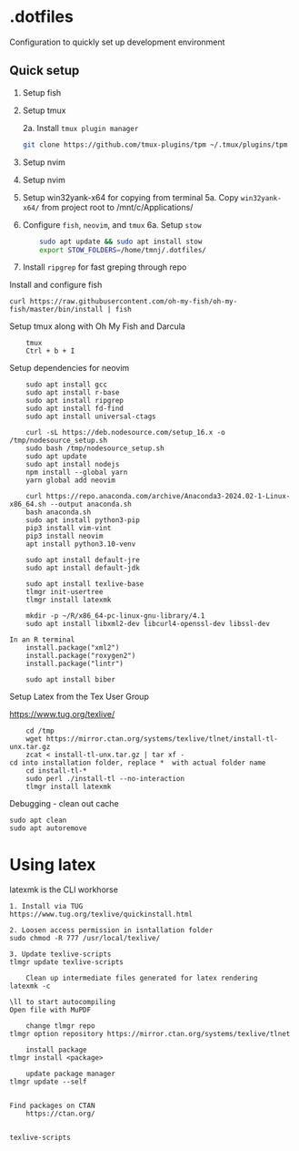 # .dotfiles

Configuration to quickly set up development environment

## Quick setup

1. Setup fish

2. Setup tmux

    2a. Install `tmux plugin manager`

    ```bash
    git clone https://github.com/tmux-plugins/tpm ~/.tmux/plugins/tpm
    ```

3. Setup nvim

4. Setup nvim

5. Setup win32yank-x64 for copying from terminal
    5a. Copy `win32yank-x64/` from project root to /mnt/c/Applications/

6. Configure `fish`, `neovim`, and `tmux`
    6a. Setup `stow`

    ```bash
        sudo apt update && sudo apt install stow
        export STOW_FOLDERS=/home/tmnj/.dotfiles/
    ```

7. Install `ripgrep` for fast greping through repo

Install and configure fish
````
curl https://raw.githubusercontent.com/oh-my-fish/oh-my-fish/master/bin/install | fish
````

Setup tmux along with Oh My Fish and Darcula
```
    tmux
    Ctrl + b + I
```

Setup dependencies for neovim
```
    sudo apt install gcc
    sudo apt install r-base
    sudo apt install ripgrep
    sudo apt install fd-find
    sudo apt install universal-ctags

    curl -sL https://deb.nodesource.com/setup_16.x -o /tmp/nodesource_setup.sh
    sudo bash /tmp/nodesource_setup.sh
    sudo apt update
    sudo apt install nodejs
    npm install --global yarn
    yarn global add neovim

    curl https://repo.anaconda.com/archive/Anaconda3-2024.02-1-Linux-x86_64.sh --output anaconda.sh
    bash anaconda.sh
    sudo apt install python3-pip
    pip3 install vim-vint
    pip3 install neovim
    apt install python3.10-venv

    sudo apt install default-jre
    sudo apt install default-jdk

    sudo apt install texlive-base
    tlmgr init-usertree
    tlmgr install latexmk

    mkdir -p ~/R/x86_64-pc-linux-gnu-library/4.1
    sudo apt install libxml2-dev libcurl4-openssl-dev libssl-dev

In an R terminal
    install.package("xml2")
    install.package("roxygen2")
    install.package("lintr")

    sudo apt install biber
```

Setup Latex from the Tex User Group

https://www.tug.org/texlive/

```
    cd /tmp
    wget https://mirror.ctan.org/systems/texlive/tlnet/install-tl-unx.tar.gz
    zcat < install-tl-unx.tar.gz | tar xf -
cd into installation folder, replace *  with actual folder name
    cd install-tl-*
    sudo perl ./install-tl --no-interaction
    tlmgr install latexmk
```

Debugging - clean out cache
```
sudo apt clean
sudo apt autoremove
```

# Using latex
latexmk is the CLI workhorse
```
1. Install via TUG
https://www.tug.org/texlive/quickinstall.html

2. Loosen access permission in isntallation folder
sudo chmod -R 777 /usr/local/texlive/

3. Update texlive-scripts
tlmgr update texlive-scripts

    Clean up intermediate files generated for latex rendering
latexmk -c

\ll to start autocompiling
Open file with MuPDF

    change tlmgr repo
tlmgr option repository https://mirror.ctan.org/systems/texlive/tlnet

    install package
tlmgr install <package>

    update package manager
tlmgr update --self


Find packages on CTAN
    https://ctan.org/


texlive-scripts
```
